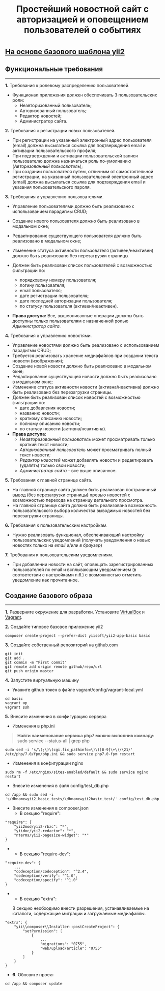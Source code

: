 <p align="center">
    <h1 align="center">Простейший новостной сайт с авторизацией и оповещением пользователей о событиях<h1>
</p>
<p style="font-size: smaller">
<a href="https://github.com/yiisoft/yii2-app-basic" target="_blank">На основе базового шаблона yii2</a>
</p>

## Функциональные требования
----------------------------------
**1.** Требования к ролевому распределению пользователей.
* Функционал приложения должен обеспечивать 3 пользовательских роли:
    * Неавторизованный пользователь;
    * Авторизованный пользователь;
    * Редактор новостей;
    * Администратор сайта.

**2.** Требования к регистрации новых пользователей.
* При регистрации на указанный электронный адрес пользователя (email) должна высылаться ссылка для подтверждения email и активации пользовательского профиля;
* При подтверждении и активации пользовательской записи пользователю должна назначаться роль по-умолчанию (*Авторизованный пользователь*);
* При создании пользователя путем, отличным от самостоятельной регистрации, на указанный пользовательский электронный адрес (email) должна высылаться ссылка для подтверждения email и указания пользовательского пароля.

**3.** Требования к управлению пользователями.
* Управление пользователями должно быть реализовано с использованием парадигмы CRUD;
* Создание нового пользователя должно быть реализовано в модальном окне;
* Редактирование существующего пользователя должно быть реализовано в модальном окне;
* Изменение статуса активности пользователя (активен/неактивен) должно быть реализовано без перезагрузки страницы.
* Должен быть реализован список пользователей с возможностью фильтрации по: 
    * порядковому номеру пользователя;
    * логину пользователя;
    * email пользователя;
    * дате регистрации пользователя;
    * дате последней авторизации пользователя;
    * по статусу пользователя (активен/неактивен).

* **Права доступа:** Все, вышеописанные операции должны быть доступны только пользователям с назначенной ролью *Администратор сайта*.

**4.** Требования к управлению новостями.
* Управление новостями должно быть реализовано с использованием парадигмы CRUD;
* Требуется реализовать хранение медиафайлов при создании текста новости (изображения);
* Создание новой новости должно быть реализовано в модальном окне;
* Редактирование существующей новости должно быть реализовано в модальном окне;
* Изменение статуса активности новости (активна/неактивна) должно быть реализовано без перезагрузки страницы.
* Должен быть реализован список новостей с возможностью фильтрации по: 
    * дате добавления новости;
    * названию новости;
    * краткому описанию новости;
    * полному описанию новости;
    * по статусу новости (активна/неактивна).
* **Права доступа:**
    * *Неавторизованный пользователь* может просматривать только краткий текст новости;
    * *Авторизованный пользователь* может просматривать полный текст новости;
    * *Редактор новостей* может добавлять новости и редактировать (удалять) только свои новости;
    * *Администратор сайта* - все выше описанное. 

**5.** Требования к главной странице сайта.
* На главной странице сайта должен быть реализован постраничный вывод (без перезагрузки страницы) превью новостей с возможностью перехода на страницу детального просмотра.
* На главной странице сайта должна быть реализована возможность пользовательского выбора количества выводимых новостей без перезагрузки страницы.

**6.** Требования к пользовательским настройкам.
* Нужно реализовать функционал, обеспечивающий настройку пользовательских уведомлений (получать уведомления о новых новостях только на *email* и/или *в браузер*) 

**7.** Требования к пользовательским уведомлениям.
* При добавлении новости на сайт, оповещать зарегистрированных пользователей по email и всплывающим уведомлением (в соответствии с настройками п.6.) с возможностью отметить уведомление как прочитанное. 

## Создание базового образа
----------------------------------
**1.** Разверните окружение для разработки.
Установите [VirtualBox](https://www.virtualbox.org/) и [Vagrant](https://www.vagrantup.com/).

**2.** Создайте типовое базовое приложение yii2
```
composer create-project --prefer-dist yiisoft/yii2-app-basic basic
```

**3.** Создайте собственный репозиторий на github.com
```
git init
git add .
git commin -m "First commit"
git remote add origin remote github/repo/url
git push origin master
```
**4.** Запустите виртуальную машину
- Укажите github токен в файле vagrant/config/vagrant-local.yml
```
cd basic
vagrant up
vagrant ssh
```

**5.** Внесите изменения в конфигурацию сервера

- Изменения в php.ini
> **Найти наименование сервиса php7 можно выполнив комнаду:** sudo service --status-all | grep php 

```
sudo sed -i 's/\(;\)\(cgi.fix_pathinfo=\)\([0-9]\+\)/\21/' /etc/php/7.0/fpm/php.ini && sudo service php7.0-fpm restart
```

- Изменения в конфигурации nginx
```
sudo rm -f /etc/nginx/sites-enabled/default && sudo service nginx restart
```

- Внесите изменения в файл config/test_db.php
```
cd /app && sudo sed -i 's/dbname=yii2_basic_tests/\dbname=yii2basic_test/' config/test_db.php
```

* Внесите изменения в composer.json
    * В секцию "require":
````
"require": {
    "yii2mod/yii2-rbac": "*",
    "yiidoc/yii2-redactor": "*",
    "nterms/yii2-pagesize-widget": "*"
}
````

* 
    * В секцию "require-dev":
````
"require-dev": {
    ...
    "codeception/codeception": "^2.4",
    "codeception/verify": "^1.0",
    "codeception/specify": "^1.0"
}
````
* 
    * В секцию "extra":
    <p></p>В секцию необходимо внести разрешения, устанавливаемые на каталоги, содержащие миграции и загружаемые медиафайлы.</p>
````
"extra": {
    "yii\\composer\\Installer::postCreateProject": {
        "setPermission": [
            {
                ...
                "migrations": "0755",
                "web/upload/article": "0755"
            }
        ]
    }
}
````

- **6.** Обновите проект
```
cd /app && composer update
```
